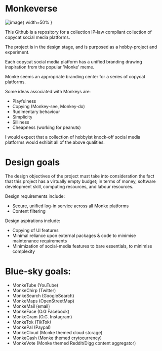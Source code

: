 # Monkeverse

![image{ width=50% }](https://user-images.githubusercontent.com/23952709/152291260-d6b1a8f9-fb47-4cb2-bef8-ef0d85da52af.png)

This Github is a repository for a collection IP-law compliant collection of copycat social media platforms.

The project is in the design stage, and is purposed as a hobby-project and experiment.

Each copycat social media platform has a unified branding drawing inspiration from the popular 'Monke' meme.

Monke seems an appropriate branding center for a series of copycat platforms.

Some ideas associated with Monkeys are:
* Playfulness
* Copying (Monkey-see, Monkey-do)
* Rudimentary behaviour
* Simplicity
* Silliness
* Cheapness (working for peanuts)

I would expect that a collection of hobbyist knock-off social media platforms would exhibit all of the above qualities.


# Design goals
The design objectives of the project must take into consideration the fact that this project has a virtually empty budget; in terms of money, software development skill, computing resources, and labour resources.

Design requirements include:
* Secure, unified log-in service across all Monke platforms
* Content filtering

Design aspirations include:
* Copying of UI features
* Minimal reliance upon external packages & code to minimise maintenance requirements
* Minimization of social-media features to bare essentials, to minimise complexity


# Blue-sky goals:
* MonkeTube (YouTube)
* MonkeChirp (Twitter)
* MonkeSearch (GoogleSearch)
* MonkeMaps (OpenStreetMap)
* MonkeMail (email)
* MonkeFace (O.G Facebook)
* MonkeGram (O.G. Instagram)
* MonkeTok (TikTok)
* MonkePal (Paypal)
* MonkeCloud (Monke themed cloud storage)
* MonkeCash (Monke themed crytocurrency)
* MonkeVote (Monke themed Reddit/Digg content aggregator)

